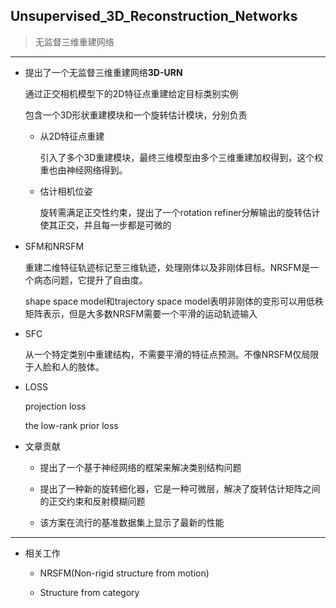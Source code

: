 ## Unsupervised_3D_Reconstruction_Networks
> 无监督三维重建网络
***

* 提出了一个无监督三维重建网络**3D-URN**

  通过正交相机模型下的2D特征点重建给定目标类别实例  

  包含一个3D形状重建模块和一个旋转估计模块，分别负责

  - 从2D特征点重建

    引入了多个3D重建模块，最终三维模型由多个三维重建加权得到，这个权重也由神经网络得到。

  - 估计相机位姿

    旋转需满足正交性约束，提出了一个rotation refiner分解输出的旋转估计使其正交，并且每一步都是可微的

* SFM和NRSFM

  重建二维特征轨迹标记至三维轨迹，处理刚体以及非刚体目标。NRSFM是一个病态问题，它提升了自由度。

  shape space model和trajectory space model表明非刚体的变形可以用低秩矩阵表示，但是大多数NRSFM需要一个平滑的运动轨迹输入

* SFC

  从一个特定类别中重建结构，不需要平滑的特征点预测。不像NRSFM仅局限于人脸和人的肢体。

* LOSS

  projection loss

  the low-rank prior loss

* 文章贡献

  - 提出了一个基于神经网络的框架来解决类别结构问题

  - 提出了一种新的旋转细化器，它是一种可微层，解决了旋转估计矩阵之间的正交约束和反射模糊问题

  - 该方案在流行的基准数据集上显示了最新的性能

***

* 相关工作

  - NRSFM(Non-rigid structure from motion)

  - Structure from category
